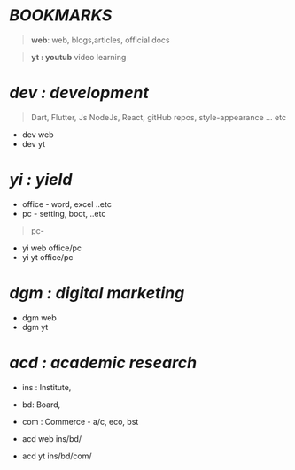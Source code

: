 # **_BOOKMARKS_**

> **web**: web, blogs,articles, official docs

> **yt : youtub** video learning

# _dev : development_


> Dart, Flutter, Js NodeJs, React, gitHub repos, style-appearance ... etc
- dev web 
- dev yt 

# _yi : yield_

- office - word, excel ..etc
- pc - setting, boot, ..etc
> pc- 
- yi web office/pc
- yi yt office/pc

# _dgm : digital marketing_

- dgm web
- dgm yt

# _acd : academic research_

- ins : Institute, 
- bd: Board, 
- com : Commerce - a/c, eco, bst

- acd web ins/bd/
- acd yt ins/bd/com/
